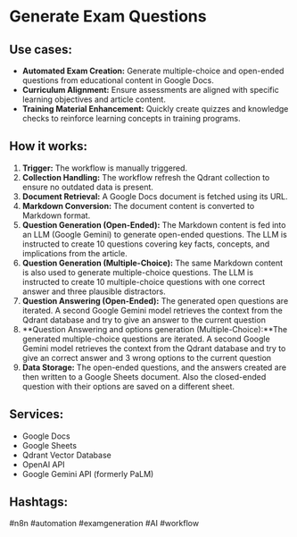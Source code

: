 # Generate Exam Questions

## Use cases:
- **Automated Exam Creation:** Generate multiple-choice and open-ended questions from educational content in Google Docs.
- **Curriculum Alignment:** Ensure assessments are aligned with specific learning objectives and article content.
- **Training Material Enhancement:** Quickly create quizzes and knowledge checks to reinforce learning concepts in training programs.

## How it works:

1.  **Trigger:** The workflow is manually triggered.
2.  **Collection Handling:** The workflow refresh the Qdrant collection to ensure no outdated data is present.
3.  **Document Retrieval:** A Google Docs document is fetched using its URL.
4.  **Markdown Conversion:** The document content is converted to Markdown format.
5.  **Question Generation (Open-Ended):** The Markdown content is fed into an LLM (Google Gemini) to generate open-ended questions. The LLM is instructed to create 10 questions covering key facts, concepts, and implications from the article.
6.  **Question Generation (Multiple-Choice):** The same Markdown content is also used to generate multiple-choice questions. The LLM is instructed to create 10 multiple-choice questions with one correct answer and three plausible distractors.
7.  **Question Answering (Open-Ended):** The generated open questions are iterated. A second Google Gemini model retrieves the context from the Qdrant database and try to give an answer to the current question
8.  **Question Answering and options generation (Multiple-Choice):**The generated multiple-choice questions are iterated. A second Google Gemini model retrieves the context from the Qdrant database and try to give an correct answer and 3 wrong options to the current question
9.  **Data Storage:** The open-ended questions, and the answers created are then written to a Google Sheets document. Also the closed-ended question with their options are saved on a different sheet.

## Services:

-   Google Docs
-   Google Sheets
-   Qdrant Vector Database
-   OpenAI API
-   Google Gemini API (formerly PaLM)

## Hashtags:

#n8n #automation #examgeneration #AI #workflow
